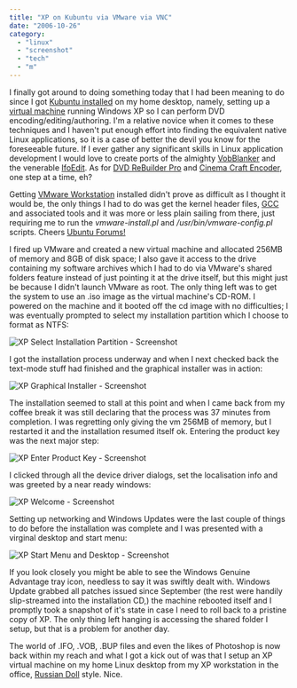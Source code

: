 ```yaml
---
title: "XP on Kubuntu via VMware via VNC"
date: "2006-10-26"
category:
  - "linux"
  - "screenshot"
  - "tech"
  - "m"
---
```


I finally got around to doing something today that I had been meaning to do since I got [Kubuntu installed](/2006/09/13/first-post-from-kubuntu/) on my home desktop, namely, setting up a [virtual machine](http://en.wikipedia.org/wiki/Virtual_machine) running Windows XP so I can perform DVD encoding/editing/authoring. I'm a relative novice when it comes to these techniques and I haven't put enough effort into finding the equivalent native Linux applications, so it is a case of better the devil you know for the foreseeable future. If I ever gather any significant skills in Linux application development I would love to create ports of the almighty [VobBlanker](http://jsoto.posunplugged.com/vobblanker.htm) and the venerable [IfoEdit](http://www.ifoedit.com/). As for [DVD ReBuilder Pro](http://dvd-rb.dvd2go.org/) and [Cinema Craft Encoder](http://www.cinemacraft.com/eng/sp.html), one step at a time, eh?

Getting [VMware Workstation](http://en.wikipedia.org/wiki/VMware#VMware_Workstation) installed didn't prove as difficult as I thought it would be, the only things I had to do was get the kernel header files, [GCC](http://en.wikipedia.org/wiki/GNU_Compiler_Collection) and associated tools and it was more or less plain sailing from there, just requiring me to run the _vmware-install.pl_ and _/usr/bin/vmware-config.pl_ scripts. Cheers [Ubuntu Forums!](http://ubuntuforums.org/showthread.php?t=183209)

I fired up VMware and created a new virtual machine and allocated 256MB of memory and 8GB of disk space; I also gave it access to the drive containing my software archives which I had to do via VMware's shared folders feature instead of just pointing it at the drive itself, but this might just be because I didn't launch VMware as root. The only thing left was to get the system to use an .iso image as the virtual machine's CD-ROM. I powered on the machine and it booted off the cd image with no difficulties; I was eventually prompted to select my installation partition which I choose to format as NTFS:

![XP Select Installation Partition - Screenshot](/wp-content/uploads/2006/10/xp_partition.jpg)

I got the installation process underway and when I next checked back the text-mode stuff had finished and the graphical installer was in action:

![XP Graphical Installer - Screenshot](/wp-content/uploads/2006/10/xp_install.jpg)

The installation seemed to stall at this point and when I came back from my coffee break it was still declaring that the process was 37 minutes from completion. I was regretting only giving the vm 256MB of memory, but I restarted it and the installation resumed itself ok. Entering the product key was the next major step:

![XP Enter Product Key - Screenshot](/wp-content/uploads/2006/10/xp_serial.jpg)

I clicked through all the device driver dialogs, set the localisation info and was greeted by a near ready windows:

![XP Welcome - Screenshot](/wp-content/uploads/2006/10/xp_welcome.jpg)

Setting up networking and Windows Updates were the last couple of things to do before the installation was complete and I was presented with a virginal desktop and start menu:

![XP Start Menu and Desktop - Screenshot](/wp-content/uploads/2006/10/xp_startmenu.jpg)

If you look closely you might be able to see the Windows Genuine Advantage tray icon, needless to say it was swiftly dealt with. Windows Update grabbed all patches issued since September (the rest were handily slip-streamed into the installation CD,) the machine rebooted itself and I promptly took a snapshot of it's state in case I need to roll back to a pristine copy of XP. The only thing left hanging is accessing the shared folder I setup, but that is a problem for another day.

The world of .IFO, .VOB, .BUP files and even the likes of Photoshop is now back within my reach and what I got a kick out of was that I setup an XP virtual machine on my home Linux desktop from my XP workstation in the office, [Russian Doll](http://en.wikipedia.org/wiki/Russian_doll) style. Nice.
